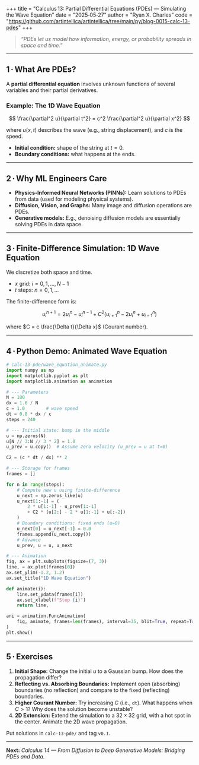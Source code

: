 +++
title = "Calculus 13: Partial Differential Equations (PDEs) — Simulating the Wave Equation"
date  = "2025‑05‑27"
author = "Ryan X. Charles"
code = "https://github.com/artintellica/artintellica/tree/main/py/blog-0015-calc-13-pdes"
+++

> _“PDEs let us model how information, energy, or probability spreads in space
> and time.”_

---

## 1 · What Are PDEs?

A **partial differential equation** involves unknown functions of several
variables and their partial derivatives.

### Example: **The 1D Wave Equation**

$$
\frac{\partial^2 u}{\partial t^2} = c^2 \frac{\partial^2 u}{\partial x^2}
$$

where $u(x, t)$ describes the wave (e.g., string displacement), and $c$ is the
speed.

- **Initial condition:** shape of the string at $t=0$.
- **Boundary conditions:** what happens at the ends.

---

## 2 · Why ML Engineers Care

- **Physics-Informed Neural Networks (PINNs):** Learn solutions to PDEs from
  data (used for modeling physical systems).
- **Diffusion, Vision, and Graphs:** Many image and diffusion operations are
  PDEs.
- **Generative models:** E.g., denoising diffusion models are essentially
  solving PDEs in data space.

---

## 3 · Finite-Difference Simulation: 1D Wave Equation

We discretize both space and time.

- $x$ grid: $i = 0, 1, ..., N-1$
- $t$ steps: $n = 0, 1, ...$

The finite-difference form is:

$$
u_i^{n+1} = 2u_i^n - u_i^{n-1} + C^2 (u_{i+1}^n - 2u_i^n + u_{i-1}^n)
$$

where $C = c \frac{\Delta t}{\Delta x}$ (Courant number).

---

## 4 · Python Demo: Animated Wave Equation

```python
# calc-13-pde/wave_equation_animate.py
import numpy as np
import matplotlib.pyplot as plt
import matplotlib.animation as animation

# --- Parameters
N = 180
dx = 1.0 / N
c = 1.0        # wave speed
dt = 0.8 * dx / c
steps = 240

# --- Initial state: bump in the middle
u = np.zeros(N)
u[N // 3:N // 3 * 2] = 1.0
u_prev = u.copy()  # Assume zero velocity (u_prev = u at t=0)

C2 = (c * dt / dx) ** 2

# --- Storage for frames
frames = []

for n in range(steps):
    # Compute new u using finite-difference
    u_next = np.zeros_like(u)
    u_next[1:-1] = (
        2 * u[1:-1] - u_prev[1:-1]
        + C2 * (u[2:] - 2 * u[1:-1] + u[:-2])
    )
    # Boundary conditions: fixed ends (u=0)
    u_next[0] = u_next[-1] = 0.0
    frames.append(u_next.copy())
    # Advance
    u_prev, u = u, u_next

# --- Animation
fig, ax = plt.subplots(figsize=(7, 3))
line, = ax.plot(frames[0])
ax.set_ylim(-1.2, 1.2)
ax.set_title("1D Wave Equation")

def animate(i):
    line.set_ydata(frames[i])
    ax.set_xlabel(f"Step {i}")
    return line,

ani = animation.FuncAnimation(
    fig, animate, frames=len(frames), interval=35, blit=True, repeat=True
)
plt.show()
```

---

## 5 · Exercises

1. **Initial Shape:** Change the initial $u$ to a Gaussian bump. How does the
   propagation differ?
2. **Reflecting vs. Absorbing Boundaries:** Implement open (absorbing)
   boundaries (no reflection) and compare to the fixed (reflecting) boundaries.
3. **Higher Courant Number:** Try increasing $C$ (i.e., `dt`). What happens when
   $C > 1$? Why does the solution become unstable?
4. **2D Extension:** Extend the simulation to a $32\times32$ grid, with a hot
   spot in the center. Animate the 2D wave propagation.

Put solutions in `calc-13-pde/` and tag `v0.1`.

---

**Next:** _Calculus 14 — From Diffusion to Deep Generative Models: Bridging PDEs
and Data._

